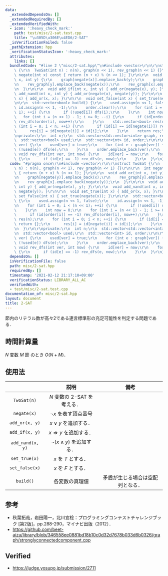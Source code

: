 ```yaml
---
data:
  _extendedDependsOn: []
  _extendedRequiredBy: []
  _extendedVerifiedWith:
  - icon: ':heavy_check_mark:'
    path: test/misc/2-sat.test.cpp
    title: "\u305D\u306E\u4ED6/2-SAT"
  _isVerificationFailed: false
  _pathExtension: hpp
  _verificationStatusIcon: ':heavy_check_mark:'
  attributes:
    links: []
  bundledCode: "#line 2 \"misc/2-sat.hpp\"\n#include <vector>\r\n\r\nstruct TwoSat\
    \ {\r\n  TwoSat(int n) : n(n), graph(n << 1), rev_graph(n << 1) {}\r\n\r\n  int\
    \ negate(int x) const { return (n + x) % (n << 1); }\r\n\r\n  void add_or(int\
    \ x, int y) {\r\n    graph[negate(x)].emplace_back(y);\r\n    graph[negate(y)].emplace_back(x);\r\
    \n    rev_graph[y].emplace_back(negate(x));\r\n    rev_graph[x].emplace_back(negate(y));\r\
    \n  }\r\n\r\n  void add_if(int x, int y) { add_or(negate(x), y); }\r\n\r\n  void\
    \ add_nand(int x, int y) { add_or(negate(x), negate(y)); }\r\n\r\n  void set_true(int\
    \ x) { add_or(x, x); }\r\n\r\n  void set_false(int x) { set_true(negate(x)); }\r\
    \n\r\n  std::vector<bool> build() {\r\n    used.assign(n << 1, false);\r\n   \
    \ id.assign(n << 1, -1);\r\n    order.clear();\r\n    for (int i = 0; i < (n <<\
    \ 1); ++i) {\r\n      if (!used[i]) dfs(i);\r\n    }\r\n    int now = 0;\r\n \
    \   for (int i = (n << 1) - 1; i >= 0; --i) {\r\n      if (id[order[i]] == -1)\
    \ rev_dfs(order[i], now++);\r\n    }\r\n    std::vector<bool> res(n);\r\n    for\
    \ (int i = 0; i < n; ++i) {\r\n      if (id[i] == id[negate(i)]) return {};\r\n\
    \      res[i] = id[negate(i)] < id[i];\r\n    }\r\n    return res;\r\n  }\r\n\r\
    \nprivate:\r\n  int n;\r\n  std::vector<std::vector<int>> graph, rev_graph;\r\n\
    \  std::vector<bool> used;\r\n  std::vector<int> id, order;\r\n\r\n  void dfs(int\
    \ ver) {\r\n    used[ver] = true;\r\n    for (int e : graph[ver]) {\r\n      if\
    \ (!used[e]) dfs(e);\r\n    }\r\n    order.emplace_back(ver);\r\n  }\r\n\r\n \
    \ void rev_dfs(int ver, int now) {\r\n    id[ver] = now;\r\n    for (int e : rev_graph[ver])\
    \ {\r\n      if (id[e] == -1) rev_dfs(e, now);\r\n    }\r\n  }\r\n};\r\n"
  code: "#pragma once\r\n#include <vector>\r\n\r\nstruct TwoSat {\r\n  TwoSat(int\
    \ n) : n(n), graph(n << 1), rev_graph(n << 1) {}\r\n\r\n  int negate(int x) const\
    \ { return (n + x) % (n << 1); }\r\n\r\n  void add_or(int x, int y) {\r\n    graph[negate(x)].emplace_back(y);\r\
    \n    graph[negate(y)].emplace_back(x);\r\n    rev_graph[y].emplace_back(negate(x));\r\
    \n    rev_graph[x].emplace_back(negate(y));\r\n  }\r\n\r\n  void add_if(int x,\
    \ int y) { add_or(negate(x), y); }\r\n\r\n  void add_nand(int x, int y) { add_or(negate(x),\
    \ negate(y)); }\r\n\r\n  void set_true(int x) { add_or(x, x); }\r\n\r\n  void\
    \ set_false(int x) { set_true(negate(x)); }\r\n\r\n  std::vector<bool> build()\
    \ {\r\n    used.assign(n << 1, false);\r\n    id.assign(n << 1, -1);\r\n    order.clear();\r\
    \n    for (int i = 0; i < (n << 1); ++i) {\r\n      if (!used[i]) dfs(i);\r\n\
    \    }\r\n    int now = 0;\r\n    for (int i = (n << 1) - 1; i >= 0; --i) {\r\n\
    \      if (id[order[i]] == -1) rev_dfs(order[i], now++);\r\n    }\r\n    std::vector<bool>\
    \ res(n);\r\n    for (int i = 0; i < n; ++i) {\r\n      if (id[i] == id[negate(i)])\
    \ return {};\r\n      res[i] = id[negate(i)] < id[i];\r\n    }\r\n    return res;\r\
    \n  }\r\n\r\nprivate:\r\n  int n;\r\n  std::vector<std::vector<int>> graph, rev_graph;\r\
    \n  std::vector<bool> used;\r\n  std::vector<int> id, order;\r\n\r\n  void dfs(int\
    \ ver) {\r\n    used[ver] = true;\r\n    for (int e : graph[ver]) {\r\n      if\
    \ (!used[e]) dfs(e);\r\n    }\r\n    order.emplace_back(ver);\r\n  }\r\n\r\n \
    \ void rev_dfs(int ver, int now) {\r\n    id[ver] = now;\r\n    for (int e : rev_graph[ver])\
    \ {\r\n      if (id[e] == -1) rev_dfs(e, now);\r\n    }\r\n  }\r\n};\r\n"
  dependsOn: []
  isVerificationFile: false
  path: misc/2-sat.hpp
  requiredBy: []
  timestamp: '2021-02-12 21:17:10+09:00'
  verificationStatus: LIBRARY_ALL_AC
  verifiedWith:
  - test/misc/2-sat.test.cpp
documentation_of: misc/2-sat.hpp
layout: document
title: 2-SAT
---
```


節内のリテラル数が高々2である連言標準形の充足可能性を判定する問題である．


## 時間計算量

$N$ 変数 $M$ 節 のとき $O(N + M)$．


## 使用法

||説明|備考|
|:--:|:--:|:--:|
|`TwoSat(n)`|$N$ 変数の 2-SAT を考える．||
|`negate(x)`|$\neg x$ を表す頂点番号||
|`add_or(x, y)`|$x \vee y$ を追加する．||
|`add_if(x, y)`|$x \Rightarrow y$ を追加する．||
|`add_nand(x, y)`|$\neg (x \land y)$ を追加する．||
|`set_true(x)`|$x$ を $T$ とする．||
|`set_false(x)`|$x$ を $F$ とする．||
|`build()`|各変数の真理値|矛盾が生じる場合は空配列となる．|


## 参考

- 秋葉拓哉，岩田陽一，北川宜稔：プログラミングコンテストチャレンジブック \[第2版\]，pp.288-290，マイナビ出版（2012）．
- https://github.com/beet-aizu/library/blob/346558ee0881bd18b10c0d32d7678b033d6b0326/graph/stronglyconnectedcomponent.cpp


## Verified

- https://judge.yosupo.jp/submission/2711
